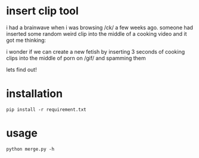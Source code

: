 # insert clip tool
i had a brainwave when i was browsing /ck/ a few weeks ago. someone had inserted some random weird clip into the middle of a cooking video and it got me thinking:

i wonder if we can create a new fetish by inserting 3 seconds of cooking clips into the middle of porn on /gif/ and spamming them

lets find out!

# installation
`pip install -r requirement.txt`

# usage
`python merge.py -h`